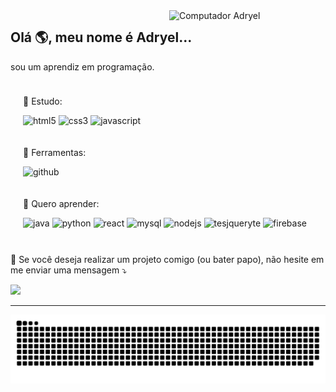  <img src="https://c.tenor.com/mIYqNr6gkjEAAAAi/world-of-gumball.gif" min-width="500px" max-width="500px" width="250px" align="right" alt="Computador Adryel">

## Olá 🌎, meu nome é Adryel...

<p align="left">
  sou um aprendiz em programação.
</p>

<div style="display:grid;background:#FFFFFF17;width:100%;border-radius:10px;">

  <div style="padding:10px 10px 10px 20px;">
  <p>🦄 Estudo: </p>
    
  <img src="https://cdn.jsdelivr.net/gh/devicons/devicon/icons/html5/html5-original-wordmark.svg" alt="html5" width="50" />
    
  <img src="https://cdn.jsdelivr.net/gh/devicons/devicon/icons/css3/css3-original-wordmark.svg" alt="css3" width="50" />

  <img src="https://cdn.jsdelivr.net/gh/devicons/devicon/icons/javascript/javascript-original.svg" alt="javascript" width="50" />
    
  </div>

  <div style="padding:10px 10px 10px 20px">
  <p>💼 Ferramentas: </p>
    
  <img src="https://cdn.jsdelivr.net/gh/devicons/devicon/icons/github/github-original-wordmark.svg" alt="github" width="50" />
    
  </div>

  <div style="padding:10px 10px 10px 20px">
    <p>🧐 Quero aprender: </p>

  <img src="https://cdn.jsdelivr.net/gh/devicons/devicon/icons/java/java-original-wordmark.svg" alt="java" width="50" />

  <img src="https://cdn.jsdelivr.net/gh/devicons/devicon/icons/python/python-original-wordmark.svg" alt="python" width="50" />
    
  <img src="https://cdn.jsdelivr.net/gh/devicons/devicon/icons/react/react-original-wordmark.svg" alt="react" width="50" />

  <img src="https://cdn.jsdelivr.net/gh/devicons/devicon/icons/mysql/mysql-original-wordmark.svg" alt="mysql" width="50" />
    
  <img src="https://cdn.jsdelivr.net/gh/devicons/devicon/icons/nodejs/nodejs-original.svg" alt="nodejs" width="50" />
    
  <img src="https://cdn.jsdelivr.net/gh/devicons/devicon/icons/jquery/jquery-original-wordmark.svg" alt="tesjqueryte" width="50" />
    
  <img src="https://cdn.jsdelivr.net/gh/devicons/devicon/icons/firebase/firebase-plain-wordmark.svg" alt="firebase" width="50" />
    
  </div>

</div>
  
</br>
<p align="left">
  💌 Se você deseja realizar um projeto comigo (ou bater papo), não hesite em me enviar uma mensagem ⤵️
</p>

<p align="left">

  <a href="https://www.linkedin.com/in/adryel-beneton-518008183/" alt="Linkedin">
  <img src="https://img.shields.io/badge/-Linkedin-0e76a8?style=for-the-badge&logo=Linkedin&logoColor=white&link=https://www.linkedin.com/in/iuricode" /></a>
</p>

---

![](https://github.com/Platane/snk/raw/output/github-contribution-grid-snake.svg)
  
